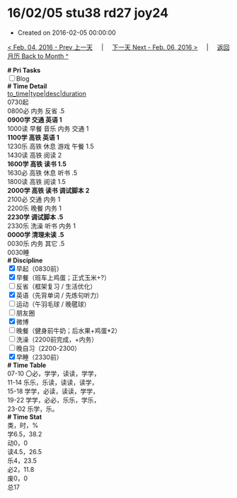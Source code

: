# 16/02/05 stu38 rd27 joy24

- Created on 2016-02-05 00:00:00

[< Feb. 04, 2016 - Prev 上一天](/lifelogs/2016/02/d04.md) &nbsp; &nbsp; | &nbsp; &nbsp; [下一天 Next - Feb. 06, 2016 >](/lifelogs/2016/02/d06.md) &nbsp; &nbsp; |  &nbsp; &nbsp; [返回月历 Back to Month ^](/lifelogs/2016/02/index.md)
<br/><div><b># Pri Tasks</b></div><div><input type="checkbox"/>Blog</div><div><b># Time Detail</b></div><div><u>to_time|type|desc|duration</u></div><div>0730起</div><div>0800必 内务 反省 .5</div><div><b>0900学 交通 英语 1</b></div><div>1000读 早餐 音乐 内务 交通 1</div><div><b>1100学 高铁 英语 1</b></div><div>1230乐 高铁 休息 游戏 午餐 1.5</div><div>1430读 高铁 阅读 2</div><div><b>1600学 高铁 读书 1.5</b></div><div>1630必 高铁 休息 听书 .5</div><div>1800读 高铁 阅读 1.5</div><div><b>2000学 高铁 读书 调试脚本 2</b></div><div>2100必 交通 内务 1</div><div>2200乐 晚餐 内务 1</div><div><b>2230学 调试脚本 .5</b></div><div>2330乐 洗澡 听书 内务 1</div><div><b>0000学 清理未读 .5</b></div><div>0030乐 内务 其它 .5</div><div>0030睡</div><div><b># Discipline</b></div><div><input checked="true" type="checkbox"/>早起（0830前）</div><div><input checked="true" type="checkbox"/>早餐（班车上鸡蛋；正式玉米+?）</div><div><input type="checkbox"/>反省（框架复习 / 生活优化）</div><div><input checked="true" type="checkbox"/>英语（先背单词 / 先炼句听力）</div><div><input type="checkbox"/>运动（午羽毛球 / 晚毽球）</div><div><input type="checkbox"/>朋友圈</div><div><input checked="true" type="checkbox"/>微博</div><div><input type="checkbox"/>晚餐（健身前牛奶；后水果+鸡蛋*2）</div><div><input type="checkbox"/>洗澡（2200前完成，+内务）</div><div><input type="checkbox"/>晚自习（2200-2300）</div><div><input checked="true" type="checkbox"/>早睡（2330前）</div><div><b># Time Table</b></div><div>07-10 〇必，学学，读读，学学，</div><div>11-14 乐乐，乐读，读读，读学，</div><div>15-18 学学，必读，读读，学学，</div><div>19-22 学学，必必，乐乐，学乐，</div><div>23-02 乐学，乐。</div><div><b># Time Stat</b></div><div>类，时，%</div><div>学6.5，38.2</div><div>动0，0</div><div>读4.5，26.5</div><div>乐4，23.5</div><div>必2，11.8</div><div>废0，0</div><div>总17</div>
